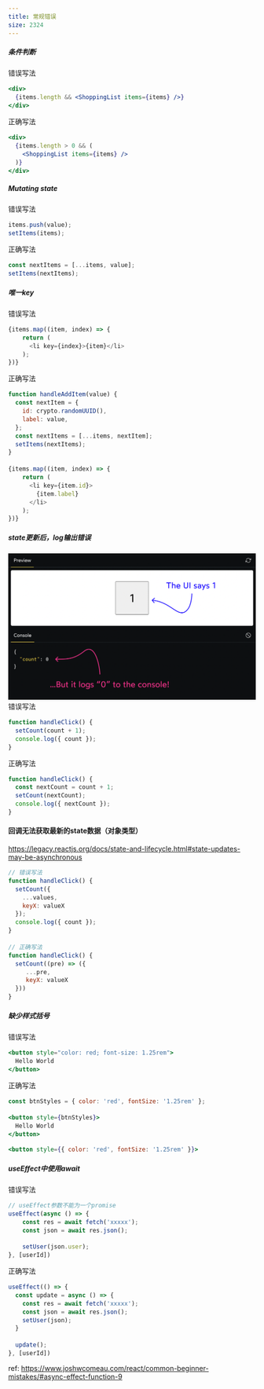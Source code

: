 ```yaml
---
title: 常规错误
size: 2324
---
```

##### 条件判断
错误写法
```jsx
<div>
  {items.length && <ShoppingList items={items} />}
</div>
```
正确写法
```jsx
<div>
  {items.length > 0 && (
	<ShoppingList items={items} />
  )}
</div>
```

##### Mutating state
错误写法
```js
items.push(value);
setItems(items);
```
正确写法
```js
const nextItems = [...items, value];
setItems(nextItems);
```

##### 唯一key
错误写法
```js
{items.map((item, index) => {
	return (
	  <li key={index}>{item}</li>
	);
})}
```
正确写法
```js
function handleAddItem(value) {
  const nextItem = {
    id: crypto.randomUUID(),
    label: value,
  };
  const nextItems = [...items, nextItem];
  setItems(nextItems);
}

{items.map((item, index) => {
	return (
	  <li key={item.id}>
		{item.label}
	  </li>
	);
})}
```

##### state更新后，log输出错误
![](../../public/react/mismatched-count-var.png)
错误写法
```js
function handleClick() {
  setCount(count + 1);
  console.log({ count });
}
```
正确写法
```js
function handleClick() {
  const nextCount = count + 1;
  setCount(nextCount);
  console.log({ nextCount });
}
```

#### 回调无法获取最新的state数据（对象类型）
https://legacy.reactjs.org/docs/state-and-lifecycle.html#state-updates-may-be-asynchronous
```js
// 错误写法
function handleClick() {
  setCount({
    ...values,
    keyX: valueX
  });
  console.log({ count });
}

// 正确写法
function handleClick() {
  setCount((pre) => ({
	 ...pre,
	 keyX: valueX
  }))
}
```
##### 缺少样式括号
错误写法
```jsx
<button style="color: red; font-size: 1.25rem">
  Hello World
</button>
```
正确写法
```jsx
const btnStyles = { color: 'red', fontSize: '1.25rem' };

<button style={btnStyles}>
  Hello World
</button>
```

```jsx
<button style={{ color: 'red', fontSize: '1.25rem' }}>
```

##### useEffect中使用await
错误写法
```jsx
// useEffect参数不能为一个promise
useEffect(async () => {
    const res = await fetch('xxxxx');
    const json = await res.json();
    
    setUser(json.user);
}, [userId])
```
正确写法
```jsx
useEffect(() => {
  const update = async () => {
    const res = await fetch('xxxxx');
    const json = await res.json();
    setUser(json);
  }
  
  update();
}, [userId])
```


ref:
https://www.joshwcomeau.com/react/common-beginner-mistakes/#async-effect-function-9
